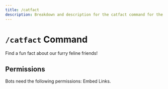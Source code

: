```yaml
---
title: /catfact
description: Breakdown and description for the catfact command for the Chewbotcca Discord bot
---
```


# `/catfact` Command

Find a fun fact about our furry feline friends!

## Permissions

Bots need the following permissions: Embed Links.
